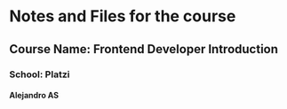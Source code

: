 # Notes and Files for the course

## Course Name: Frontend Developer Introduction

### School: Platzi

#### Alejandro AS
